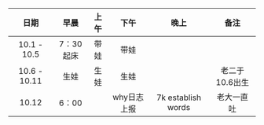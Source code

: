 | 日期   | 早晨 | 上午 | 下午 | 晚上 | 备注 |
| :---:  | :---: | :---: | :---:| :---: | :---: |
| 10.1 - 10.5  | 7：30起床 |   带娃 |   带娃 |     |         | 
| 10.6 - 10.11  | 生娃 |   生娃 |   生娃 |     |    老二于10.6出生     | 
| 10.12  |  6：00 |     |  why日志上报   |  7k establish words   |   老大一直吐     | 
 